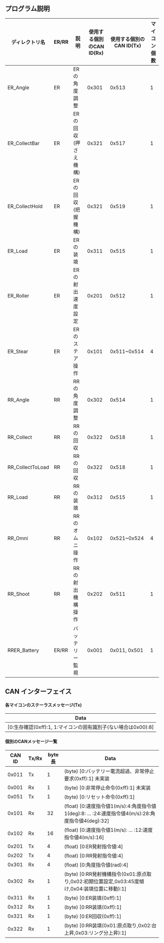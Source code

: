 ## プログラム説明

| ディレクトリ名          | ER/RR | 説明           | 使用する個別のCAN ID(Rx) | 使用する個別のCAN ID(Tx) | マイコン個数 |
|------------------|-------|--------------|-------------------|-------------------|--------|
| ER_Angle         | ER    | ERの角度調整      | 0x301             | 0x513             | 1      |
| ER_CollectBar    | ER    | ERの回収(押さえ機構) | 0x321             | 0x517             | 1      |
| ER_CollectHold   | ER    | ERの回収(把握機構)  | 0x321             | 0x519             | 1      |
| ER_Load          | ER    | ERの装填        | 0x311             | 0x515             | 1      |
| ER_Roller        | ER    | ERの射出速度設定    | 0x201             | 0x512             | 1      |
| ER_Stear         | ER    | ERのステア操作     | 0x101             | 0x511~0x514       | 4      |
| RR_Angle         | RR    | RRの角度調整      | 0x302             | 0x514             | 1      |
| RR_Collect       | RR    | RRの回収        | 0x322             | 0x518             | 1      |
| RR_CollectToLoad | RR    | RRの回収        | 0x322             | 0x518             | 1      |
| RR_Load          | RR    | RRの装填        | 0x312             | 0x515             | 1      |
| RR_Omni          | RR    | RRのオムニ操作     | 0x102             | 0x521~0x524       | 4      |
| RR_Shoot         | RR    | RRの射出機構操作    | 0x202             | 0x511             | 1      |
| RRER_Battery     | ER/RR | バッテリー監視      | 0x001             | 0x011, 0x501      | 1      |

## CAN インターフェイス

#### 各マイコンのステーラスメッセージ(Tx)
| Data                                                      |
|-----------------------------------------------------------|
| [0:生存確認(0xff):1, 1:マイコンの固有識別子(ない場合は0x00):8]               |      

#### 個別のCANメッセージ一覧
| CAN ID | Tx/Rx | byte長 | Data                                                                           |
|--------|-------|-------|--------------------------------------------------------------------------------|
| 0x011  | Tx    | 1     | (byte) [0:バッテリー電流超過、非常停止要求(0xff):1]                  未実装                       |
| 0x001  | Rx    | 1     | (byte) [0:非常停止命令(0xff):1]                                    未実装               |
| 0x051  | Tx    | 1     | (byte) [0:リセット命令(0xff):1]                                                      |
| 0x101  | Rx    | 32    | (float) [0:速度指令値1(m/s):4:角度指令値1(deg):8: ... :24:速度指令値4(m/s):28:角度指令値4(deg):32] |
| 0x102  | Rx    | 16    | (float) [0:速度指令値1(m/s): ... :12:速度指令値4(m/s):16]                                |
| 0x201  | Tx    | 4     | (float) [0:ER発射指令値:4]                                                          |
| 0x202  | Tx    | 4     | (float) [0:RR発射指令値:4]                                                          |
| 0x301  | Rx    | 4     | (float) [0:角度指令値(rad):4]                                                       |
| 0x302  | Rx    | 1     | (byte) [0:RR発射機構指令(0x01:原点取り,0x02:初期位置設定,0x03:45度傾け,0x04:装填位置に移動):1]           |
| 0x311  | Rx    | 1     | (byte) [0:ER装填(0xff):1]                                                        |
| 0x312  | Rx    | 1     | (byte) [0:RR装填(0xff):1]                                                        |
| 0x321  | Rx    | 1     | (byte) [0:ER回収(0xff):1]                                                        |
| 0x322  | Rx    | 1     | (byte) [0:RR装填(0x01:原点取り,0x02:台上昇,0x03:リング分上昇):1]                              |
